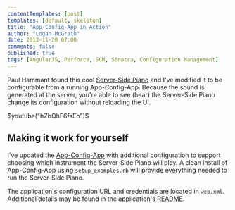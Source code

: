 ```yaml
---
contentTemplates: [post]
templates: [default, skeleton]
title: "App-Config-App in Action"
author: "Logan McGrath"
date: 2012-11-20 07:00
comments: false
published: true
tags: [AngularJS, Perforce, SCM, Sinatra, Configuration Management]
---
```


Paul Hammant found this cool [Server-Side Piano][] and I've modified it to be 
configurable from a running App-Config-App. Because the sound is generated at 
the server, you're able to see (hear) the Server-Side Piano change its 
configuration without reloading the UI.

<!--more-->

$youtube("hZbQhF6fsEo")$

## Making it work for yourself

I've updated the [App-Config-App][] with additional configuration to support 
choosing which instrument the Server-Side Piano will play. A clean install of 
App-Config-App using `setup_examples.rb` will provide everything needed to run 
the Server-Side Piano.

The application's configuration URL and credentials are located in `web.xml`. 
Additional details may be found in the application's [README][].

[Server-Side Piano]: https://github.com/lmcgrath/angular-java-server-midi
[App-Config-App]: https://github.com/lmcgrath/app-config-app
[README]: https://github.com/lmcgrath/angular-java-server-midi/blob/master/README.markdown
